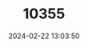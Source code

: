 ---
title: "10355"
category: "Bokermannohyla izecksohni"
draft: false
date: 2024-02-22 13:03:50
languages:
  English: ["Izecksohn's Treefrog"]
---